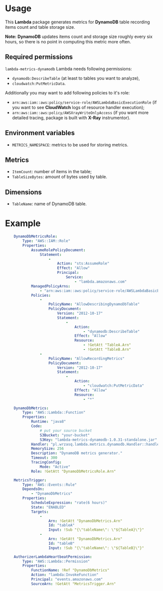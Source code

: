 <!---
# This file is part of the pl.wrzasq.lambda.
#
# @license http://mit-license.org/ The MIT license
# @copyright 2019 © by Rafał Wrzeszcz - Wrzasq.pl.
-->

# Usage

This **Lambda** package generates metrics for **DynamoDB** table recording items count and table storage size.

**Note:** **DynamoDB** updates items count and storage size roughly every six hours, so there is no point in computing
this metric more often.

## Required permissions

`lambda-metrics-dynamodb` Lambda needs following permissions:

-   `dynamodb:DescribeTable` (at least to tables you want to analyze),
-   `cloudwatch:PutMetricData`.

Additionally you may want to add following policies to it's role:

-   `arn:aws:iam::aws:policy/service-role/AWSLambdaBasicExecutionRole` (if you want to see **CloudWatch** logs of
resource handler execution);
-   `arn:aws:iam::aws:policy/AWSXrayWriteOnlyAccess` (if you want more detailed tracing, package is built with
**X-Ray** instrumentor).

## Environment variables

-   `METRICS_NAMESPACE`: metrics to be used for storing metrics.

## Metrics

-   `ItemCount`: number of items in the table;
-   `TableSizeBytes`: amount of bytes used by table.

## Dimensions

-   `TableName`: name of DynamoDB table.

# Example

```yaml
    DynamoDbMetricsRole:
        Type: "AWS::IAM::Role"
        Properties:
            AssumeRolePolicyDocument:
                Statement:
                    -
                        Action: "sts:AssumeRole"
                        Effect: "Allow"
                        Principal:
                            Service:
                                - "lambda.amazonaws.com"
            ManagedPolicyArns:
                - "arn:aws:iam::aws:policy/service-role/AWSLambdaBasicExecutionRole"
            Policies:
                -
                    PolicyName: "AllowDescribingDynamoDbTable"
                    PolicyDocument:
                        Version: "2012-10-17"
                        Statement:
                            -
                                Action:
                                    - "dynamodb:DescribeTable"
                                Effect: "Allow"
                                Resource:
                                    - !GetAtt "TableA.Arn"
                                    - !GetAtt "TableB.Arn"
                -
                    PolicyName: "AllowRecordingMetrics"
                    PolicyDocument:
                        Version: "2012-10-17"
                        Statement:
                            -
                                Action:
                                    - "cloudwatch:PutMetricData"
                                Effect: "Allow"
                                Resource:
                                    - "*"

    DynamoDbMetrics:
        Type: "AWS::Lambda::Function"
        Properties:
            Runtime: "java8"
            Code:
                # put your source bucket
                S3Bucket: "your-bucket"
                S3Key: "lambda-metrics-dynamodb-1.0.31-standalone.jar"
            Handler: "pl.wrzasq.lambda.metrics.dynamodb.Handler::handle"
            MemorySize: 256
            Description: "DynamoDB metrics generator."
            Timeout: 300
            TracingConfig:
                Mode: "Active"
            Role: !GetAtt "DynamoDbMetricsRole.Arn"

    MetricsTrigger:
        Type: "AWS::Events::Rule"
        DependsOn:
            - "DynamoDbMetrics"
        Properties:
            ScheduleExpression: "rate(6 hours)"
            State: "ENABLED"
            Targets:
                -
                    Arn: !GetAtt "DynamoDbMetrics.Arn"
                    Id: "tableA"
                    Input: !Sub "{\"tableName\": \"${TableA}\"}"
                -
                    Arn: !GetAtt "DynamoDbMetrics.Arn"
                    Id: "tableB"
                    Input: !Sub "{\"tableName\": \"${TableB}\"}"

    AuthorizerLambdaHeartbeatPermission:
        Type: "AWS::Lambda::Permission"
        Properties:
            FunctionName: !Ref "DynamoDbMetrics"
            Action: "lambda:InvokeFunction"
            Principal: "events.amazonaws.com"
            SourceArn: !GetAtt "MetricsTrigger.Arn"
```
